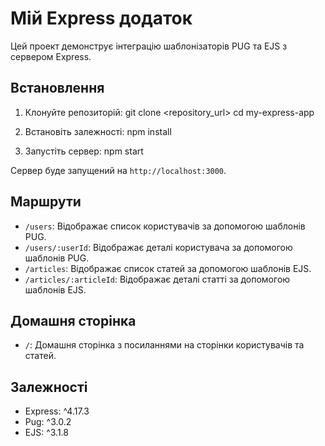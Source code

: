 # Мій Express додаток

Цей проект демонструє інтеграцію шаблонізаторів PUG та EJS з сервером Express.

## Встановлення

1. Клонуйте репозиторій:
   git clone <repository_url>
   cd my-express-app

2. Встановіть залежності:
   npm install

3. Запустіть сервер:
   npm start

Сервер буде запущений на `http://localhost:3000`.

## Маршрути

- `/users`: Відображає список користувачів за допомогою шаблонів PUG.
- `/users/:userId`: Відображає деталі користувача за допомогою шаблонів PUG.
- `/articles`: Відображає список статей за допомогою шаблонів EJS.
- `/articles/:articleId`: Відображає деталі статті за допомогою шаблонів EJS.

## Домашня сторінка

- `/`: Домашня сторінка з посиланнями на сторінки користувачів та статей.

## Залежності

- Express: ^4.17.3
- Pug: ^3.0.2
- EJS: ^3.1.8
